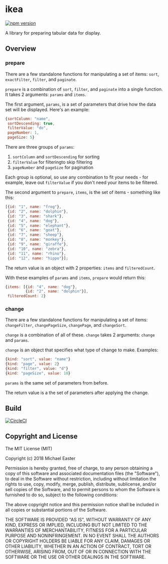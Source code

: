 # ikea

[![npm version](https://badge.fury.io/js/ikea-alpha.svg)](https://badge.fury.io/js/ikea)

A library for preparing tabular data for display.

## Overview

### prepare

There are a few standalone functions for manipulating a set of items: `sort`, `exactFilter`, `filter`, and `paginate`.

`prepare` is a combination of `sort`, `filter`, and `paginate` into a single function. It takes 2 arguments: `params` and `items`.

The first argument, `params`, is a set of parameters that drive how the data set will be displayed. Here's an example:

```javascript
{sortColumn: "name",
 sortDescending: true,
 filterValue: "do",
 pageNumber: 1,
 pageSize: 5}
```

There are three groups of `params`:

1) `sortColumn` and `sortDescending` for sorting
2) `filterValue` for filteringto skip filtering
3) `pageNumber` and `pageSize` for pagination

Each group is optional, so use any combination to fit your needs - for example, leave out `filterValue` if you don't need your items to be filtered.

The second argument to `prepare`, `items`, is the set of items - something like this:

```javascript
[{id: "1", name: "frog"},
 {id: "2", name: "dolphin"},
 {id: "3", name: "shark"},
 {id: "4", name: "dog"},
 {id: "5", name: "elephant"},
 {id: "6", name: "goat"},
 {id: "7", name: "sheep"},
 {id: "8", name: "monkey"},
 {id: "9", name: "giraffe"},
 {id: "10", name: "zebra"},
 {id: "11", name: "rhino"},
 {id: "12", name: "hippo"}];
```

The return value is an object with 2 properties: `items` and `filteredCount`.

With these examples of `params` and `items`, `prepare` would return this:

```javascript
{items: [{id: "4", name: "dog"},
         {id: "2", name: "dolphin"}],
 filteredCount: 2}
```

### change

There are a few standalone functions for manipulating a set of items: `changeFilter`, `changePageSize`, `changePage`, and `changeSort`.

`change` is a combination of all of these. `change` takes 2 arguments: `change` and `params`.

`change` is an object that specifies what type of change to make. Examples:

```javascript
{kind: "sort", value: "name"}
{kind: "page", value: 2}
{kind: "filter", value: "d"}
{kind: "pageSize", value: 10}
```

`params` is the same set of parameters from before.

The return value is a the set of parameters after applying the change.

## Build

[![CircleCI](https://circleci.com/gh/mike706574/ikea.svg?style=svg)](https://circleci.com/gh/mike706574/ikea)

## Copyright and License

The MIT License (MIT)

Copyright (c) 2018 Michael Easter

Permission is hereby granted, free of charge, to any person obtaining a copy of this software and associated documentation files (the "Software"), to deal in the Software without restriction, including without limitation the rights to use, copy, modify, merge, publish, distribute, sublicense, and/or sell copies of the Software, and to permit persons to whom the Software is furnished to do so, subject to the following conditions:

The above copyright notice and this permission notice shall be included in all copies or substantial portions of the Software.

THE SOFTWARE IS PROVIDED "AS IS", WITHOUT WARRANTY OF ANY KIND, EXPRESS OR IMPLIED, INCLUDING BUT NOT LIMITED TO THE WARRANTIES OF MERCHANTABILITY, FITNESS FOR A PARTICULAR PURPOSE AND NONINFRINGEMENT. IN NO EVENT SHALL THE AUTHORS OR COPYRIGHT HOLDERS BE LIABLE FOR ANY CLAIM, DAMAGES OR OTHER LIABILITY, WHETHER IN AN ACTION OF CONTRACT, TORT OR OTHERWISE, ARISING FROM, OUT OF OR IN CONNECTION WITH THE SOFTWARE OR THE USE OR OTHER DEALINGS IN THE SOFTWARE.
